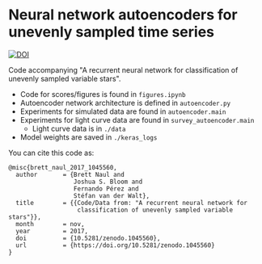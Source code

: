 # Neural network autoencoders for unevenly sampled time series
[![DOI](https://zenodo.org/badge/90776775.svg)](https://zenodo.org/badge/latestdoi/90776775)

Code accompanying "A recurrent neural network for classification of unevenly sampled variable stars".

- Code for scores/figures is found in `figures.ipynb`
- Autoencoder network architecture is defined in `autoencoder.py`
- Experiments for simulated data are found in `autoencoder.main`
- Experiments for light curve data are found in `survey_autoencoder.main`
    - Light curve data is in `./data`
- Model weights are saved in `./keras_logs`

You can cite this code as:
```
@misc{brett_naul_2017_1045560,
  author       = {Brett Naul and
                  Joshua S. Bloom and
                  Fernando Pérez and
                  Stéfan van der Walt},
  title        = {{Code/Data from: "A recurrent neural network for 
                   classification of unevenly sampled variable stars"}},
  month        = nov,
  year         = 2017,
  doi          = {10.5281/zenodo.1045560},
  url          = {https://doi.org/10.5281/zenodo.1045560}
}
```
